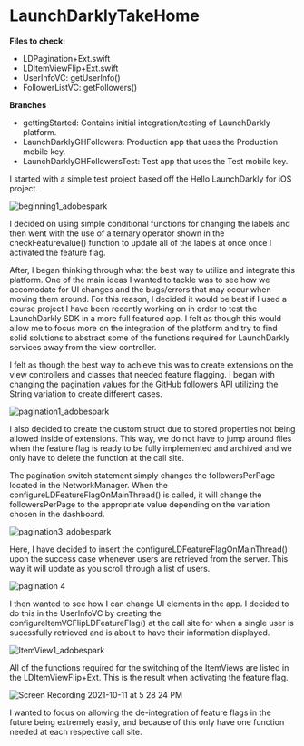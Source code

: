 # LaunchDarklyTakeHome

**Files to check:**
- LDPagination+Ext.swift
- LDItemViewFlip+Ext.swift
- UserInfoVC: getUserInfo()
- FollowerListVC: getFollowers()

**Branches**
- gettingStarted: Contains initial integration/testing of LaunchDarkly platform.
- LaunchDarklyGHFollowers: Production app that uses the Production mobile key.
- LaunchDarklyGHFollowersTest: Test app that uses the Test mobile key.

I started with a simple test project based off the Hello LaunchDarkly for iOS project.

![beginning1_adobespark](https://user-images.githubusercontent.com/10967353/136870025-87ccbc08-2bbf-45fc-9109-cfe0a1fb69a1.png)

I decided on using simple conditional functions for changing the labels and then went with the use of a ternary operator shown in the checkFeaturevalue() function to update all of the labels at once once I activated the feature flag.

After, I began thinking through what the best way to utilize and integrate this platform. One of the main ideas I wanted to tackle was to see how we accomodate for UI changes and the bugs/errors that may occur when moving them around. For this reason, I decided it would be best if I used a course project I have been recently working on in order to test the LaunchDarkly SDK in a more full featured app. I felt as though this would allow me to focus more on the integration of the platform and try to find solid solutions to abstract some of the functions required for LaunchDarkly services away from the view controller. 

I felt as though the best way to achieve this was to create extensions on the view controllers and classes that needed feature flagging. I began with changing the pagination values for the GitHub followers API utilizing the String variation to create different cases.

![pagination1_adobespark](https://user-images.githubusercontent.com/10967353/136869949-4e606e63-183e-4bf2-8ac1-11bf1d559a56.png)


I also decided to create the custom struct due to stored properties not being allowed inside of extensions. This way, we do not have to jump around files when the feature flag is ready to be fully implemented and archived and we only have to delete the function at the call site.

The pagination switch statement simply changes the followersPerPage located in the NetworkManager. When the configureLDFeatureFlagOnMainThread() is called, it will change the followersPerPage to the appropriate value depending on the variation chosen in the dashboard.

![pagination3_adobespark](https://user-images.githubusercontent.com/10967353/136870089-63e8b6e7-eb65-42ef-b133-922dd64871b0.png)


Here, I have decided to insert the configureLDFeatureFlagOnMainThread() upon the success case whenever users are retrieved from the server. This way it will update as you scroll through a list of users.

![pagination 4](https://user-images.githubusercontent.com/10967353/136869390-b79e16c0-4c83-4eeb-a512-dcef44b6dbd8.png)


I then wanted to see how I can change UI elements in the app. I decided to do this in the UserInfoVC by creating the configureItemVCFlipLDFeatureFlag() at the call site for when a single user is sucessfully retrieved and is about to have their information displayed. 

![ItemView1_adobespark](https://user-images.githubusercontent.com/10967353/136870317-659c2160-c77c-49f3-865b-939f21ca5197.png)

All of the functions required for the switching of the ItemViews are listed in the LDItemViewFlip+Ext. This is the result when activating the feature flag.

![Screen Recording 2021-10-11 at 5 28 24 PM](https://user-images.githubusercontent.com/10967353/136871052-4110d17e-fc56-467c-8ac8-aabc844d2eb2.gif)

I wanted to focus on allowing the de-integration of feature flags in the future being extremely easily, and because of this only have one function needed at each respective call site.
